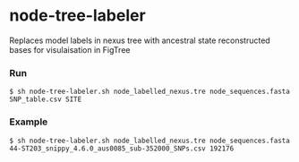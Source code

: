 # node-tree-labeler
Replaces model labels in nexus tree with ancestral state reconstructed bases for visulaisation in FigTree

### Run
    $ sh node-tree-labeler.sh node_labelled_nexus.tre node_sequences.fasta SNP_table.csv SITE
    
### Example
    $ sh node-tree-labeler.sh node_labelled_nexus.tre node_sequences.fasta 44-ST203_snippy_4.6.0_aus0085_sub-352000_SNPs.csv 192176
